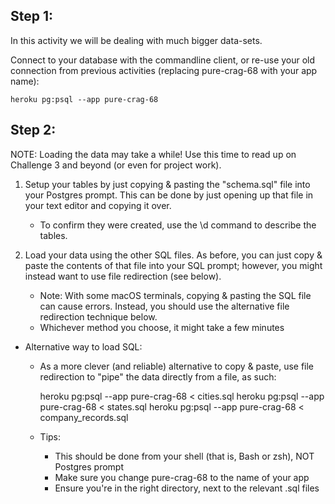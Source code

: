 Step 1:
--------------------------

In this activity we will be dealing with much bigger data-sets.

Connect to your database with the commandline client, or re-use your old
connection from previous activities (replacing pure-crag-68 with your app
name):

    heroku pg:psql --app pure-crag-68



Step 2:
--------------------------

NOTE: Loading the data may take a while! Use this time to read up on Challenge
3 and beyond (or even for project work).

1. Setup your tables by just copying & pasting the "schema.sql" file into
your Postgres prompt. This can be done by just opening up that file in your
text editor and copying it over.
    - To confirm they were created, use the \d command to describe the tables.

2. Load your data using the other SQL files. As before, you can just copy &
paste the contents of that file into your SQL prompt; however, you might
instead want to use file redirection (see below).
    - Note: With some macOS terminals, copying & pasting the SQL file can cause
      errors. Instead, you should use the alternative file redirection
      technique below.
    - Whichever method you choose, it might take a few minutes


- Alternative way to load SQL:
    - As a more clever (and reliable) alternative to copy & paste, use 
      file redirection to "pipe" the data directly from a file, as such:

        heroku pg:psql --app pure-crag-68 < cities.sql
        heroku pg:psql --app pure-crag-68 < states.sql
        heroku pg:psql --app pure-crag-68 < company_records.sql

    - Tips:
        - This should be done from your shell (that is, Bash or zsh), NOT Postgres prompt
        - Make sure you change pure-crag-68 to the name of your app
        - Ensure you're in the right directory, next to the relevant .sql files



